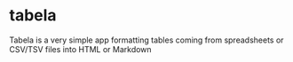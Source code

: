 # tabela
Tabela is a very simple app formatting tables coming from spreadsheets or CSV/TSV files into HTML or Markdown

